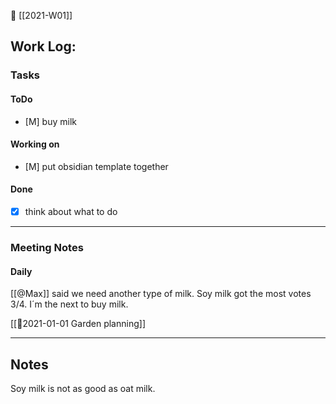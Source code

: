 📅 [[2021-W01]]
## Work Log:
### Tasks
#### ToDo
- [M] buy milk

#### Working on
- [M] put obsidian template together

#### Done
- [x] think about what to do

---
### Meeting Notes
#### Daily
[[@Max]] said we need another type of milk.
Soy milk got the most votes 3/4.
I´m the next to buy milk.

[[📆2021-01-01  Garden planning]]

--- 
## Notes
Soy milk is not as good as oat milk.
